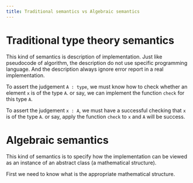 ```yaml
---
title: Traditional semantics vs Algebraic semantics
---
```


# Traditional type theory semantics

This kind of semantics is description of implementation.
Just like pseudocode of algorithm,
the description do not use specific programming language.
And the description always ignore error report in a real implementation.

To assert the judgement `A : type`,
we must know how to check whether an element `x` is of the type `A`.
or say, we can implement the function `check` for this type `A`.

To assert the judgement `x : A`,
we must have a successful checking that `x` is of the type `A`.
or say, apply the function `check` to `x` and `A` will be success.

# Algebraic semantics

This kind of semantics is to specify
how the implementation can be viewed as
an instance of an abstract class (a mathematical structure).

First we need to know what is the appropriate mathematical structure.
